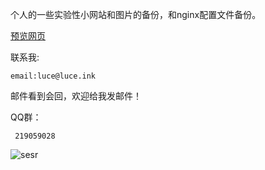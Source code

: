 个人的一些实验性小网站和图片的备份，和nginx配置文件备份。

<a href="https://luce-art.github.io/luce/">预览网页</a>


联系我:
 
    email:luce@luce.ink
   邮件看到会回，欢迎给我发邮件！

 QQ群：

     219059028
     
<img src="https://image.anosu.top/pixiv/direct" alt="sesr">



























